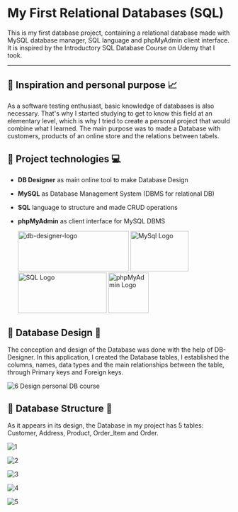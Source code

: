 # My First Relational Databases (SQL)
This is my first database project, containing a relational database made with MySQL database manager, SQL language and phpMyAdmin client interface. It is inspired by the Introductory SQL Database Course on Udemy that I took. 


------



## :pushpin: Inspiration and personal purpose :chart_with_upwards_trend:
As a software testing enthusiast, basic knowledge of databases is also necessary. That's why I started studying to get to know this field at an elementary level, which is why I tried to create a personal project that would combine what I learned. The main purpose was to made a Database with customers, products of an online store and the relations between tabels.






## :pushpin: Project technologies :computer:
+ **DB Designer** as main online tool to make Database Design
+ **MySQL** as Database Management System (DBMS for relational DB)
+ **SQL** language to structure and made CRUD operations
+ **phpMyAdmin** as client interface for MySQL DBMS

   <img alt="db-designer-logo" src="https://user-images.githubusercontent.com/115346533/209976690-4f0f036d-d482-4a85-9732-f46b25f795a3.png" width="250" height="91">   <img alt="MySql Logo" src="https://user-images.githubusercontent.com/115346533/209978789-90684d8c-656b-440f-ac19-9191ce645146.png" width="131" height="91">   <img alt="SQL Logo" src="https://user-images.githubusercontent.com/115346533/209977708-e343b93f-11da-4b96-9cfb-b1e05654063c.png" width="200" height="91">   <img alt="phpMyAdmin Logo" src="https://user-images.githubusercontent.com/115346533/209978321-8d8b5b86-c4a3-4ef7-8fc0-f744f89e2826.png" width="91" height="91">





## :pushpin: Database Design :art:
The conception and design of the Database was done with the help of DB-Designer. In this application, I created the Database tables, I established the columns, names, data types and the main relationships between the table, through Primary keys and Foreign keys.

   ![6  Design personal DB course](https://user-images.githubusercontent.com/115346533/209979867-b0a9c8a1-d180-4f3c-bc1c-f38200c49af2.jpg)






## :pushpin: Database Structure :wrench:
As it appears in its design, the Database in my project has 5 tables: Customer, Address, Product, Order_Item and Order. 


![1](https://user-images.githubusercontent.com/115346533/209981011-77eeb303-4235-4726-bd0d-fc29077a3b3c.jpg)

![2](https://user-images.githubusercontent.com/115346533/209981038-19353057-bfa8-4f08-94fa-e597c0101165.jpg)

![3](https://user-images.githubusercontent.com/115346533/209981059-99f9e492-f22d-4cf8-be43-5326597ce5a3.jpg)

![4](https://user-images.githubusercontent.com/115346533/209981074-62c91ff8-3fb3-439b-8e3b-539c995fdfff.jpg)

![5](https://user-images.githubusercontent.com/115346533/209981092-7e731ba9-b981-40e3-965d-35247c6f5973.jpg)







